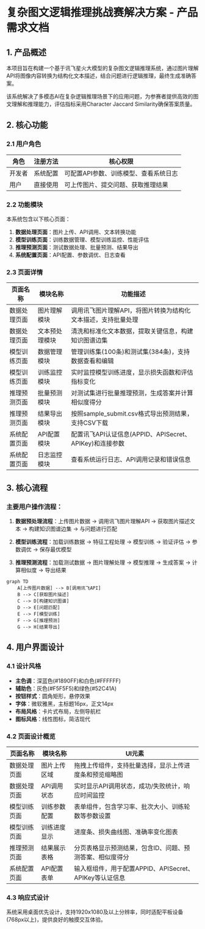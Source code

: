 # 复杂图文逻辑推理挑战赛解决方案 - 产品需求文档

## 1. 产品概述

本项目旨在构建一个基于讯飞星火大模型的复杂图文逻辑推理系统，通过图片理解API将图像内容转换为结构化文本描述，结合问题进行逻辑推理，最终生成准确答案。

该系统解决了多模态AI在复杂逻辑推理场景下的应用问题，为参赛者提供高效的图文理解和推理能力，评估指标采用Character Jaccard Similarity确保答案质量。

## 2. 核心功能

### 2.1 用户角色

| 角色 | 注册方法 | 核心权限 |
|------|----------|----------|
| 开发者 | 系统配置 | 可配置API参数、训练模型、查看系统日志 |
| 用户 | 直接使用 | 可上传图片、提交问题、获取推理结果 |

### 2.2 功能模块

本系统包含以下核心页面：
1. **数据处理页面**：图片上传、API调用、文本转换功能
2. **模型训练页面**：训练数据管理、模型训练监控、性能评估
3. **推理预测页面**：测试数据处理、批量预测、结果导出
4. **系统配置页面**：API配置、参数调优、日志查看

### 2.3 页面详情

| 页面名称 | 模块名称 | 功能描述 |
|----------|----------|----------|
| 数据处理页面 | 图片理解模块 | 调用讯飞图片理解API，将图片转换为结构化文本描述，支持批量处理 |
| 数据处理页面 | 文本预处理模块 | 清洗和标准化文本数据，提取关键信息，构建知识图谱边集 |
| 模型训练页面 | 数据管理模块 | 管理训练集(100条)和测试集(384条)，支持数据查看和编辑 |
| 模型训练页面 | 训练监控模块 | 实时监控模型训练进度，显示损失函数和评估指标变化 |
| 推理预测页面 | 批量预测模块 | 对测试集进行批量推理预测，生成答案并计算相似度得分 |
| 推理预测页面 | 结果导出模块 | 按照sample_submit.csv格式导出预测结果，支持CSV下载 |
| 系统配置页面 | API配置模块 | 配置讯飞API认证信息(APPID、APISecret、APIKey)和连接参数 |
| 系统配置页面 | 日志监控模块 | 查看系统运行日志、API调用记录和错误信息 |

## 3. 核心流程

### 主要用户操作流程：

1. **数据预处理流程**：上传图片数据 → 调用讯飞图片理解API → 获取图片描述文本 → 构建知识图谱边集 → 与问题进行匹配

2. **模型训练流程**：加载训练数据 → 特征工程处理 → 模型训练 → 验证评估 → 参数调优 → 保存最优模型

3. **推理预测流程**：加载测试数据 → 图片理解处理 → 模型推理 → 生成答案 → 计算相似度 → 导出结果

```mermaid
graph TD
    A[上传图片数据] --> B[调用讯飞API]
    B --> C[获取图片描述]
    C --> D[构建知识图谱]
    D --> E[问题匹配]
    E --> F[模型训练]
    F --> G[推理预测]
    G --> H[结果导出]
```

## 4. 用户界面设计

### 4.1 设计风格

- **主色调**：深蓝色(#1890FF)和白色(#FFFFFF)
- **辅助色**：灰色(#F5F5F5)和绿色(#52C41A)
- **按钮样式**：圆角矩形，悬停效果
- **字体**：微软雅黑，主标题16px，正文14px
- **布局风格**：卡片式布局，左侧导航栏
- **图标风格**：线性图标，简洁现代

### 4.2 页面设计概览

| 页面名称 | 模块名称 | UI元素 |
|----------|----------|--------|
| 数据处理页面 | 图片上传区域 | 拖拽上传组件，支持批量选择，显示上传进度条和预览缩略图 |
| 数据处理页面 | API调用状态 | 实时显示API调用状态，成功/失败统计，响应时间监控 |
| 模型训练页面 | 训练参数配置 | 表单组件，包含学习率、批次大小、训练轮数等参数设置 |
| 模型训练页面 | 训练进度显示 | 进度条、损失曲线图、准确率变化图表 |
| 推理预测页面 | 结果展示表格 | 分页表格显示预测结果，包含ID、问题、预测答案、相似度得分 |
| 系统配置页面 | API配置表单 | 输入框组件，用于配置APPID、APISecret、APIKey等认证信息 |

### 4.3 响应式设计

系统采用桌面优先设计，支持1920x1080及以上分辨率，同时适配平板设备(768px以上)，提供良好的触摸交互体验。
